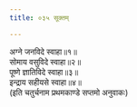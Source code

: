 ```yaml
---
title: ०३५ सूक्तम्

---
```

अग्ने जनविदे स्वाहा॥१॥  
सोमाय वसुविदे स्वाहा॥२॥  
पूष्णे ज्ञातिविदे स्वाहा॥३॥  
इन्द्राय सहीयसे स्वाहा॥४॥  
(इति चतुर्चनाम प्रथमकाण्डे सप्तमो अनुवाकः)  